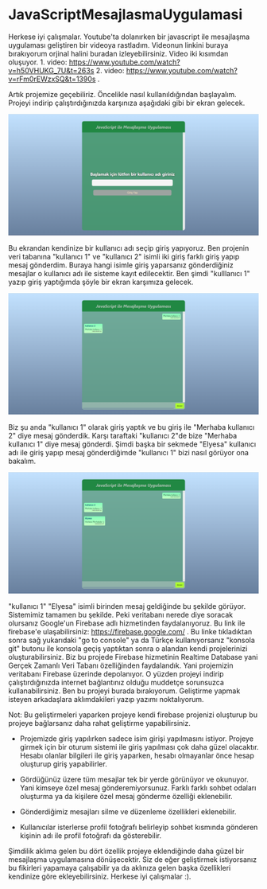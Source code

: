 # JavaScriptMesajlasmaUygulamasi

Herkese iyi çalışmalar. Youtube'ta dolanırken bir javascript ile mesajlaşma uygulaması geliştiren bir videoya rastladım. Videonun linkini buraya bırakıyorum orjinal halini buradan izleyebilirsiniz. Video iki kısımdan oluşuyor. 1. video: https://www.youtube.com/watch?v=h50VHUKG_7U&t=263s 2. video: https://www.youtube.com/watch?v=rFm0rEWzxSQ&t=1390s .

Artık projemize geçebiliriz. Öncelikle nasıl kullanıldığından başlayalım. Projeyi indirip çalıştırdığınızda karşınıza aşağıdaki gibi bir ekran gelecek.

![](./images/Ekran%20görüntüsü%202023-07-16%20223032.png)

Bu ekrandan kendinize bir kullanıcı adı seçip giriş yapıyoruz. Ben projenin veri tabanına "kullanıcı 1" ve "kullanıcı 2" isimli iki giriş farklı giriş yapıp mesaj gönderdim. Buraya hangi isimle giriş yaparsanız gönderdiğiniz mesajlar o kullanıcı adı ile sisteme kayıt edilecektir. Ben şimdi "kulllanıcı 1" yazıp giriş yaptığımda şöyle bir ekran karşımıza gelecek.

![](./images/Ekran%20görüntüsü%202023-07-16%20223245.png)

Biz şu anda "kullanıcı 1" olarak giriş yaptık ve bu giriş ile "Merhaba kullanıcı 2" diye mesaj gönderdik. Karşı taraftaki "kullanıcı 2"de bize "Merhaba kullanıcı 1" diye mesaj gönderdi. Şimdi başka bir sekmede "Elyesa" kullanıcı adı ile giriş yapıp mesaj gönderdiğimde "kullanıcı 1" bizi nasıl görüyor ona bakalım.

![](./images/Ekran%20görüntüsü%202023-07-17%20145843.png)

"kullanıcı 1" "Elyesa" isimli birinden mesaj geldiğinde bu şekilde görüyor. Sistemimiz tamamen bu şekilde. Peki veritabanı nerede diye soracak olursanız Google'un Firebase adlı hizmetinden faydalanıyoruz. Bu link ile firebase'e ulaşabilirsiniz: https://firebase.google.com/ . Bu linke tıkladıktan sonra sağ yukarıdaki "go to console" ya da Türkçe kullanıyorsanız "konsola git" butonu ile konsola geçiş yaptıktan sonra o alandan kendi projelerinizi oluşturabilirsiniz. Biz bu projede Firebase hizmetinin Realtime Database yani Gerçek Zamanlı Veri Tabanı özelliğinden faydalandık. Yani projemizin veritabanı Firebase üzerinde depolanıyor. O yüzden projeyi indirip çalıştırdığınızda internet bağlantınız olduğu muddetçe sorunsuzca kullanabilirsiniz. Ben bu projeyi burada bırakıyorum. Geliştirme yapmak isteyen arkadaşlara aklımdakileri yazıp yazımı noktalıyorum.

Not: Bu geliştirmeleri yaparken projeye kendi firebase projenizi oluşturup bu projeye bağlarsanız daha rahat geliştirme yapabilirsiniz.

- Projemizde giriş yapılırken sadece isim girişi yapılmasını istiyor. Projeye girmek için bir oturum sistemi ile giriş yapılması çok daha güzel olacaktır. Hesabı olanlar bilgileri ile giriş yaparken, hesabı olmayanlar önce hesap oluşturup giriş yapabilirler.

- Gördüğünüz üzere tüm mesajlar tek bir yerde görünüyor ve okunuyor. Yani kimseye özel mesaj gönderemiyorsunuz. Farklı farklı sohbet odaları oluşturma ya da kişilere özel mesaj gönderme özelliği eklenebilir.

- Gönderdiğimiz mesajları silme ve düzenleme özellikleri eklenebilir.

- Kullanıcılar isterlerse profil fotoğrafı belirleyip sohbet kısmında gönderen kişinin adı ile profil fotoğrafı da gösterebilir.

Şimdilik aklıma gelen bu dört özellik projeye eklendiğinde daha güzel bir mesajlaşma uygulamasına dönüşecektir. Siz de eğer geliştirmek istiyorsanız bu fikirleri yapamaya çalışabilir ya da aklınıza gelen başka özellikleri kendinize göre ekleyebilirsiniz. Herkese iyi çalışmalar :).